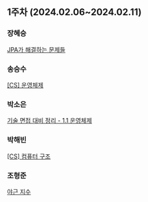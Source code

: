 ## 1주차 (2024.02.06~2024.02.11)

### 장혜승

[JPA가 해결하는 문제들](https://archive-10.tistory.com/7)

### 송승수

[[CS] 운영체제](https://iseungsoo07.tistory.com/107)

### 박소은

[기술 면접 대비 정리 - 1.1 운영체제](https://soni-developer.tistory.com/235)

### 박해빈

[[CS] 컴퓨터 구조](https://haebing.tistory.com/149)

### 조형준

[야근 지수](https://hyungjun-950912.tistory.com/202)
